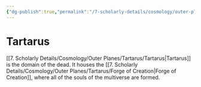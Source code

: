 ```yaml
---
{"dg-publish":true,"permalink":"/7-scholarly-details/cosmology/outer-planes/tartarus/tartarus/"}
---
```


# Tartarus

[[7. Scholarly Details/Cosmology/Outer Planes/Tartarus/Tartarus\|Tartarus]] is the domain of the dead. It houses the [[7. Scholarly Details/Cosmology/Outer Planes/Tartarus/Forge of Creation\|Forge of Creation]], where all of the souls of the multiverse are formed. 